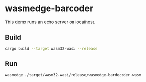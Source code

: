 # wasmedge-barcoder

This demo runs an echo server on localhost.

## Build

```bash
cargo build --target wasm32-wasi --release
```

## Run

```bash
wasmedge ./target/wasm32-wasi/release/wasmedge-bardecoder.wasm
```
